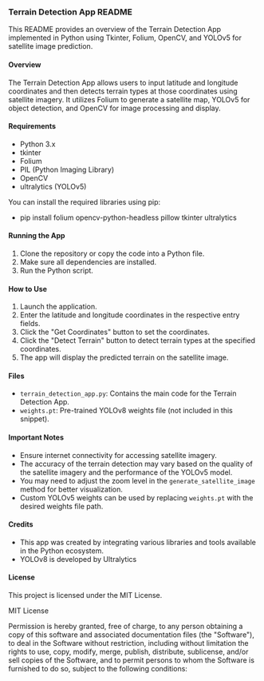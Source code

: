 ### Terrain Detection App README

This README provides an overview of the Terrain Detection App implemented in Python using Tkinter, Folium, OpenCV, and YOLOv5 for satellite image prediction.

#### Overview
The Terrain Detection App allows users to input latitude and longitude coordinates and then detects terrain types at those coordinates using satellite imagery. It utilizes Folium to generate a satellite map, YOLOv5 for object detection, and OpenCV for image processing and display.

#### Requirements
- Python 3.x
- tkinter
- Folium
- PIL (Python Imaging Library)
- OpenCV
- ultralytics (YOLOv5)

You can install the required libraries using pip:
- pip install folium opencv-python-headless pillow tkinter ultralytics


#### Running the App
1. Clone the repository or copy the code into a Python file.
2. Make sure all dependencies are installed.
3. Run the Python script.

#### How to Use
1. Launch the application.
2. Enter the latitude and longitude coordinates in the respective entry fields.
3. Click the "Get Coordinates" button to set the coordinates.
4. Click the "Detect Terrain" button to detect terrain types at the specified coordinates.
5. The app will display the predicted terrain on the satellite image.

#### Files
- `terrain_detection_app.py`: Contains the main code for the Terrain Detection App.
- `weights.pt`: Pre-trained YOLOv8 weights file (not included in this snippet).

#### Important Notes
- Ensure internet connectivity for accessing satellite imagery.
- The accuracy of the terrain detection may vary based on the quality of the satellite imagery and the performance of the YOLOv5 model.
- You may need to adjust the zoom level in the `generate_satellite_image` method for better visualization.
- Custom YOLOv5 weights can be used by replacing `weights.pt` with the desired weights file path.

#### Credits
- This app was created by integrating various libraries and tools available in the Python ecosystem.
- YOLOv8 is developed by Ultralytics



#### License
This project is licensed under the MIT License.

MIT License

Permission is hereby granted, free of charge, to any person obtaining a copy
of this software and associated documentation files (the "Software"), to deal
in the Software without restriction, including without limitation the rights
to use, copy, modify, merge, publish, distribute, sublicense, and/or sell
copies of the Software, and to permit persons to whom the Software is
furnished to do so, subject to the following conditions:



